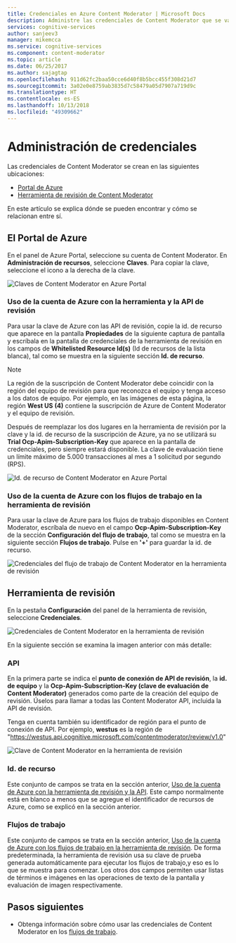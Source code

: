 ```yaml
---
title: Credenciales en Azure Content Moderator | Microsoft Docs
description: Administre las credenciales de Content Moderator que se van a usar con las API.
services: cognitive-services
author: sanjeev3
manager: mikemcca
ms.service: cognitive-services
ms.component: content-moderator
ms.topic: article
ms.date: 06/25/2017
ms.author: sajagtap
ms.openlocfilehash: 911d62fc2baa50cce6d40f8b5bcc455f308d21d7
ms.sourcegitcommit: 3a02e0e8759ab3835d7c58479a05d7907a719d9c
ms.translationtype: HT
ms.contentlocale: es-ES
ms.lasthandoff: 10/13/2018
ms.locfileid: "49309662"
---
```

# <a name="manage-credentials"></a>Administración de credenciales

Las credenciales de Content Moderator se crean en las siguientes ubicaciones:

- [Portal de Azure](https://ms.portal.azure.com/#create/Microsoft.CognitiveServicesContentModerator)
- [Herramienta de revisión de Content Moderator](http://contentmoderator.cognitive.microsoft.com/)

En este artículo se explica dónde se pueden encontrar y cómo se relacionan entre sí.

## <a name="the-azure-portal"></a>El Portal de Azure

En el panel de Azure Portal, seleccione su cuenta de Content Moderator. En **Administración de recursos**, seleccione **Claves**. Para copiar la clave, seleccione el icono a la derecha de la clave.

![Claves de Content Moderator en Azure Portal](images/credentials-azure-portal-keys.PNG)

### <a name="use-the-azure-account-with-the-review-tool-and-review-api"></a>Uso de la cuenta de Azure con la herramienta y la API de revisión
Para usar la clave de Azure con las API de revisión, copie la id. de recurso que aparece en la pantalla **Propiedades** de la siguiente captura de pantalla y escríbala en la pantalla de credenciales de la herramienta de revisión en los campos de **Whitelisted Resource Id(s)** (Id de recursos de la lista blanca), tal como se muestra en la siguiente sección **Id. de recurso**. 

> [!NOTE]
> La región de la suscripción de Content Moderator debe coincidir con la región del equipo de revisión para que reconozca el equipo y tenga acceso a los datos de equipo. Por ejemplo, en las imágenes de esta página, la región **West US** **(4)** contiene la suscripción de Azure de Content Moderator y el equipo de revisión.
>
> Después de reemplazar los dos lugares en la herramienta de revisión por la clave y la id. de recurso de la suscripción de Azure, ya no se utilizará su **Trial Ocp-Apim-Subscription-Key** que aparece en la pantalla de credenciales, pero siempre estará disponible.
> La clave de evaluación tiene un límite máximo de 5.000 transacciones al mes a 1 solicitud por segundo (RPS).

![Id. de recurso de Content Moderator en Azure Portal](images/credentials-azure-portal-resourceid.PNG)

### <a name="use-the-azure-account-with-the-workflows-in-the-review-tool"></a>Uso de la cuenta de Azure con los flujos de trabajo en la herramienta de revisión

Para usar la clave de Azure para los flujos de trabajo disponibles en Content Moderator, escríbala de nuevo en el campo **Ocp-Apim-Subscription-Key** de la sección **Configuración del flujo de trabajo**, tal como se muestra en la siguiente sección **Flujos de trabajo**. Pulse en **'+'** para guardar la id. de recurso.

![Credenciales del flujo de trabajo de Content Moderator en la herramienta de revisión](images/credentials-workflow.PNG)

## <a name="the-review-tool"></a>Herramienta de revisión

En la pestaña **Configuración** del panel de la herramienta de revisión, seleccione **Credenciales**.

![Credenciales de Content Moderator en la herramienta de revisión](images/credentials-trial-resource-workflow.PNG)

En la siguiente sección se examina la imagen anterior con más detalle:

### <a name="api"></a>API

En la primera parte se indica el **punto de conexión de API de revisión**, la **id. de equipo** y la **Ocp-Apim-Subscription-Key (clave de evaluación de Content Moderator)** generados como parte de la creación del equipo de revisión. Úselos para llamar a todas las Content Moderator API, incluida la API de revisión.

Tenga en cuenta también su identificador de región para el punto de conexión de API. Por ejemplo, **westus** es la región de "https://westus.api.cognitive.microsoft.com/contentmoderator/review/v1.0"

![Clave de Content Moderator en la herramienta de revisión](images/credentials-trialkey.PNG)

### <a name="resource-id"></a>Id. de recurso

Este conjunto de campos se trata en la sección anterior, [Uso de la cuenta de Azure con la herramienta de revisión y la API](credentials.md#use-the-azure-account-with-the-review-tool-and-review-api). Este campo normalmente está en blanco a menos que se agregue el identificador de recursos de Azure, como se explicó en la sección anterior.

### <a name="workflows"></a>Flujos de trabajo

Este conjunto de campos se trata en la sección anterior, [Uso de la cuenta de Azure con los flujos de trabajo en la herramienta de revisión](credentials.md#use-the-azure-account-with-the-workflows-in-the-review-tool). De forma predeterminada, la herramienta de revisión usa su clave de prueba generada automáticamente para ejecutar los flujos de trabajo,y eso es lo que se muestra para comenzar. Los otros dos campos permiten usar listas de términos e imágenes en las operaciones de texto de la pantalla y evaluación de imagen respectivamente.

## <a name="next-steps"></a>Pasos siguientes

* Obtenga información sobre cómo usar las credenciales de Content Moderator en los [flujos de trabajo](workflows.md).
